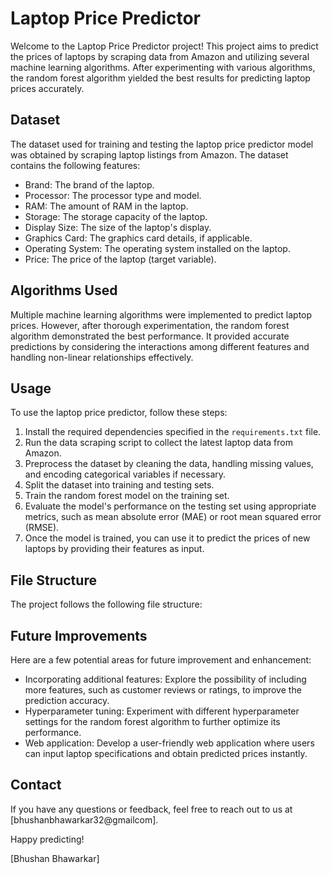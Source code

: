 # Laptop Price Predictor

Welcome to the Laptop Price Predictor project! This project aims to predict the prices of laptops by scraping data from Amazon and utilizing several machine learning algorithms. After experimenting with various algorithms, the random forest algorithm yielded the best results for predicting laptop prices accurately.

## Dataset

The dataset used for training and testing the laptop price predictor model was obtained by scraping laptop listings from Amazon. The dataset contains the following features:

- Brand: The brand of the laptop.
- Processor: The processor type and model.
- RAM: The amount of RAM in the laptop.
- Storage: The storage capacity of the laptop.
- Display Size: The size of the laptop's display.
- Graphics Card: The graphics card details, if applicable.
- Operating System: The operating system installed on the laptop.
- Price: The price of the laptop (target variable).

## Algorithms Used

Multiple machine learning algorithms were implemented to predict laptop prices. However, after thorough experimentation, the random forest algorithm demonstrated the best performance. It provided accurate predictions by considering the interactions among different features and handling non-linear relationships effectively.

## Usage

To use the laptop price predictor, follow these steps:

1. Install the required dependencies specified in the `requirements.txt` file.
2. Run the data scraping script to collect the latest laptop data from Amazon.
3. Preprocess the dataset by cleaning the data, handling missing values, and encoding categorical variables if necessary.
4. Split the dataset into training and testing sets.
5. Train the random forest model on the training set.
6. Evaluate the model's performance on the testing set using appropriate metrics, such as mean absolute error (MAE) or root mean squared error (RMSE).
7. Once the model is trained, you can use it to predict the prices of new laptops by providing their features as input.

## File Structure

The project follows the following file structure:


## Future Improvements

Here are a few potential areas for future improvement and enhancement:

- Incorporating additional features: Explore the possibility of including more features, such as customer reviews or ratings, to improve the prediction accuracy.
- Hyperparameter tuning: Experiment with different hyperparameter settings for the random forest algorithm to further optimize its performance.
- Web application: Develop a user-friendly web application where users can input laptop specifications and obtain predicted prices instantly.


## Contact

If you have any questions or feedback, feel free to reach out to us at [bhushanbhawarkar32@gmailcom].

Happy predicting!

[Bhushan Bhawarkar]

